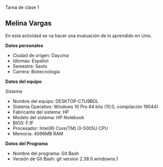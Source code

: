  Tarea de clase 1

## Melina Vargas

En esta actividad se va hacer una evaluación de lo aprendido en Unix.

**Datos personales**

- Ciudad de origen: Dayuma
- Idiomas: Español
- Semestre: Sexto
- Carrera: Biotecnología

**Datos del equipo**

*Sistema*

- Nombre del equipo: DESKTOP-C7U9BDL
- Sistema Operativo: Windows 10 Pro 64 bits (10.0, compilación 19044)
- Fabricante del sistema: HP
- Modelo del sistema: HP Notebook
- BIOS: F.1F
- Procesador: Intel(R) Core(TM) i3-5005U CPU
- Memoria: 4096MB RAM

**Datos del Programa**

- Nombre del programa: Git Bash
- Versión de Git Bash: git version 2.38.0.windowns.1
